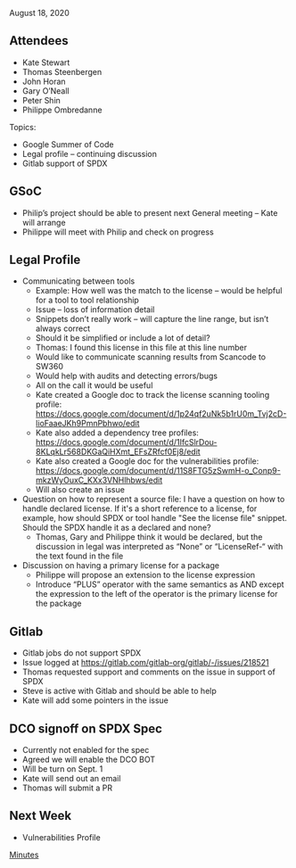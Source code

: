 August 18, 2020

## Attendees

  - Kate Stewart
  - Thomas Steenbergen
  - John Horan
  - Gary O’Neall
  - Peter Shin
  - Philippe Ombredanne

Topics:

  - Google Summer of Code
  - Legal profile – continuing discussion
  - Gitlab support of SPDX

## GSoC

  - Philip’s project should be able to present next General meeting –
    Kate will arrange
  - Philippe will meet with Philip and check on progress

## Legal Profile

  - Communicating between tools
      - Example: How well was the match to the license – would be
        helpful for a tool to tool relationship
      - Issue – loss of information detail
      - Snippets don’t really work – will capture the line range, but
        isn’t always correct
      - Should it be simplified or include a lot of detail?
      - Thomas: I found this license in this file at this line number
      - Would like to communicate scanning results from Scancode to
        SW360
      - Would help with audits and detecting errors/bugs
      - All on the call it would be useful
      - Kate created a Google doc to track the license scanning tooling
        profile:
        <https://docs.google.com/document/d/1p24qf2uNk5b1rU0m_Tvj2cD-lioFaaeJKh9PmnPbhwo/edit>
      - Kate also added a dependency tree profiles:
        <https://docs.google.com/document/d/1IfcSlrDou-8KLqkLr568DKGaQiHXmt_EFsZRfcf0Ej8/edit>
      - Kate also created a Google doc for the vulnerabilities profile:
        <https://docs.google.com/document/d/11S8FTG5zSwmH-o_Conp9-mkzWyOuxC_KXx3VNHlhbws/edit>
      - Will also create an issue
  - Question on how to represent a source file: I have a question on how
    to handle declared license. If it's a short reference to a license,
    for example, how should SPDX or tool handle "See the license file"
    snippet. Should the SPDX handle it as a declared and none?
      - Thomas, Gary and Philippe think it would be declared, but the
        discussion in legal was interpreted as “None” or “LicenseRef-“
        with the text found in the file
  - Discussion on having a primary license for a package
      - Philippe will propose an extension to the license expression
      - Introduce “PLUS” operator with the same semantics as AND except
        the expression to the left of the operator is the primary
        license for the package

## Gitlab

  - Gitlab jobs do not support SPDX
  - Issue logged at
    <https://gitlab.com/gitlab-org/gitlab/-/issues/218521>
  - Thomas requested support and comments on the issue in support of
    SPDX
  - Steve is active with Gitlab and should be able to help
  - Kate will add some pointers in the issue

## DCO signoff on SPDX Spec

  - Currently not enabled for the spec
  - Agreed we will enable the DCO BOT
  - Will be turn on Sept. 1
  - Kate will send out an email
  - Thomas will submit a PR

## Next Week

  - Vulnerabilities Profile

[Minutes](Category:Technical "wikilink")
